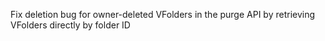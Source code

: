 Fix deletion bug for owner-deleted VFolders in the purge API by retrieving VFolders directly by folder ID
